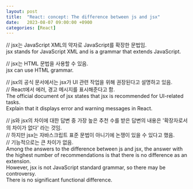 ```yaml
---
layout: post
title:  "React: concept: The difference between js and jsx"
date:   2023-08-07 09:00:00 +0900
categories: [React]
---
```


// jsx는 JavaScript XML의 약자로 JavaScript를 확장한 문법임.   
jsx stands for JavaScript XML and is a grammar that extends JavaScript.   
   
// jsx는 HTML 문법을 사용할 수 있음.   
jsx can use HTML grammar.   
   
// jsx의 공식 문서에서는 jsx가 UI 관련 작업을 위해 권장된다고 설명하고 있음.   
// React에서 에러, 경고 메시지를 표시해준다고 함.   
The official document of jsx states that jsx is recommended for UI-related tasks.   
Explain that it displays error and warning messages in React.   
   
// js와 jsx의 차이에 대한 답변 중 가장 높은 추천 수를 받은 답변의 내용은 '확장자로서의 차이가 없다' 라는 것임.   
// 하지만 jsx는 자바스크립트 표준 문법이 아니기에 논쟁이 있을 수 있다고 했음.   
// 기능적으로는 큰 차이가 없음.   
Among the answers to the difference between js and jsx, the answer with the highest number of recommendations is that there is no difference as an extension.   
However, jsx is not JavaScript standard grammar, so there may be controversy.   
There is no significant functional difference.   
